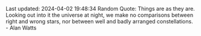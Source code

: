 Last updated: 2024-04-02 19:48:34
Random Quote: Things are as they are. Looking out into it the universe at night, we make no comparisons between right and wrong stars, nor between well and badly arranged constellations. - Alan Watts